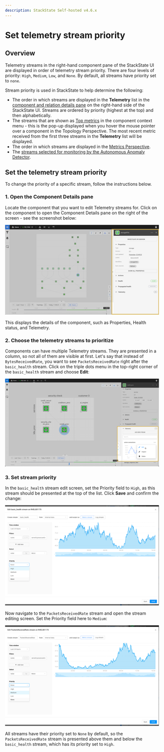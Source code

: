 ```yaml
---
description: StackState Self-hosted v4.6.x
---
```


# Set telemetry stream priority

## Overview

Telemetry streams in the right-hand component pane of the StackState UI are displayed in order of telemetry stream priority. There are four levels of priority: `High`, `Medium`, `Low`, and `None`. By default, all streams have priority set to `none`. 

Stream priority is used in StackState to help determine the following:

* The order in which streams are displayed in the **Telemetry** list in the [component and relation details pane](/use/concepts/components.md#component-details-pane) on the right-hand side of the StackState UI. Streams are ordered by priority (highest at the top) and then alphabetically.
* The streams that are shown as [Top metrics](/use/metrics-and-events/top-metrics.md) in the component context menu - this is the pop-up displayed when you hover the mouse pointer over a component in the Topology Perspective. The most recent metric received from the first three streams in the **Telemetry** list will be displayed.
* The order in which streams are displayed in the [Metrics Perspective](/use/stackstate-ui/perspectives/metrics-perspective.md).
* The [streams selected for monitoring by the Autonomous Anomaly Detector](/stackpacks/add-ons/aad.md#how-are-metric-streams-selected).

## Set the telemetry stream priority

To change the priority of a specific stream, follow the instructions below.

### 1. Open the Component Details pane

Locate the component that you want to edit Telemetry streams for. Click on the component to open the Component Details pane on the right of the screen - see the screenshot below:

![Component Details](../../.gitbook/assets/v46_component_details.png)

This displays the details of the component, such as Properties, Health status, and Telemetry.

### 2. Choose the telemetry streams to prioritize

Components can have multiple Telemetry streams. They are presented in a column, so not all of them are visible at first. Let's say that instead of `BytesReceivedRate`, you want to see `PacketsReceivedRate` right after the `basic_health` stream. Click on the triple dots menu in the top-right corner of the `basic_health` stream and choose **Edit**:

![Edit telemetry stream](../../.gitbook/assets/v46_telstream_edit.png)

### 3. Set stream priority

In the `basic_health` stream edit screen, set the Priority field to `High`, as this stream should be presented at the top of the list. Click **Save** and confirm the change:

![Edit basic\_health](../../.gitbook/assets/v46_edit_basic_health.png)

Now navigate to the `PacketsReceivedRate` stream and open the stream editing screen. Set the Priority field here to `Medium`:

![Edit packetsReceiveRate](../../.gitbook/assets/v46_edit_medium.png)

All streams have their priority set to `None` by default, so the `PacketsReceivedRate` stream is presented above them and below the `basic_health` stream, which has its priority set to `High`.

